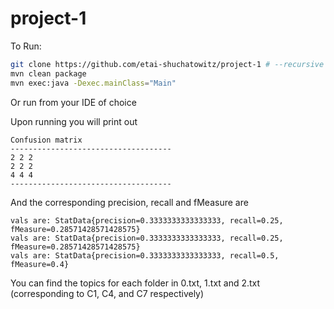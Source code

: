 # project-1

To Run:

```bash
git clone https://github.com/etai-shuchatowitz/project-1 # --recursive flag is necessary for dependencies
mvn clean package
mvn exec:java -Dexec.mainClass="Main"
```

Or run from your IDE of choice

Upon running you will print out 

```
Confusion matrix
------------------------------------
2 2 2 
2 2 2 
4 4 4 
------------------------------------
```

And the corresponding precision, recall and fMeasure are
```
vals are: StatData{precision=0.3333333333333333, recall=0.25, fMeasure=0.28571428571428575}
vals are: StatData{precision=0.3333333333333333, recall=0.25, fMeasure=0.28571428571428575}
vals are: StatData{precision=0.3333333333333333, recall=0.5, fMeasure=0.4}
```

You can find the topics for each folder in 0.txt, 1.txt and 2.txt (corresponding to C1, C4, and C7 respectively)